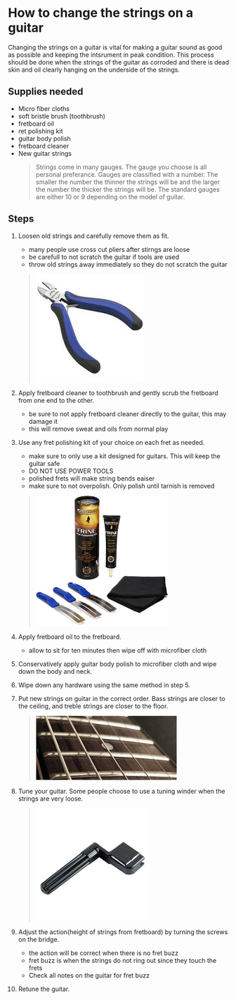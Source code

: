 # How to change the strings on a guitar

Changing the strings on a guitar is vital for making a guitar sound as good as possible and keeping the intsrument in peak condition. This  process should be done when the strings of the guitar as corroded and there is dead skin and oil clearly hanging on the underside of the strings.


## Supplies needed

- Micro fiber cloths
- soft bristle brush (toothbrush)
- fretboard oil
- ret polishing kit
- guitar body polish
- fretboard cleaner
- New guitar strings
   > Strings come in many gauges. The gauge you choose is all personal preferance. Gauges are classified with a number. The smaller the number the thinner the strings will be and the larger the number the thicker the strings will be. The standard gauges are either 10 or 9 depending on the model of guitar.

## Steps

1. Loosen old strings and carefully remove them as fit.
    - many people use cross cut pliers after stirngs are loose
    - be carefull to not scratch the guitar if tools are used
    - throw old strings away immediately so they do not scratch the guitar
     > ![cutter](cutter.jpeg)

2. Apply fretboard cleaner to toothbrush and gently scrub the fretboard from one end to the other.
    - be sure to not apply fretboard cleaner directly to the guitar, this may damage it
    - this will remove sweat and oils from normal play
    
3. Use any fret polishing kit of your choice on each fret as needed.
    - make sure to only use a kit designed for guitars. This will keep the guitar safe
    - DO NOT USE POWER TOOLS
    - polished frets will make string bends eaiser
    - make sure to not overpolish. Only polish until tarnish is removed
     > ![polish](polish.jpg)

4. Apply fretboard oil to the fretboard.
    - allow to sit for ten minutes then wipe off with microfiber cloth

5. Conservatively apply guitar body polish to microfiber cloth and wipe down the body and neck.

6. Wipe down any hardware using the same method in step 5.

7. Put new strings on guitar in the correct order. Bass strings are closer to the ceiling,
and treble strings are closer to the floor.
     > ![strings](strings.jpg)

8. Tune your guitar. Some people choose to use a tuning winder when the strings are very loose.
     > ![winder](winder.jpg)

9. Adjust the action(height of strings from fretboard) by turning the screws on the bridge.
    - the action will be correct when there is no fret buzz
    - fret buzz is when the strings do not ring out since they touch the frets
    - Check all notes on the guitar for fret buzz

10. Retune the guitar.




